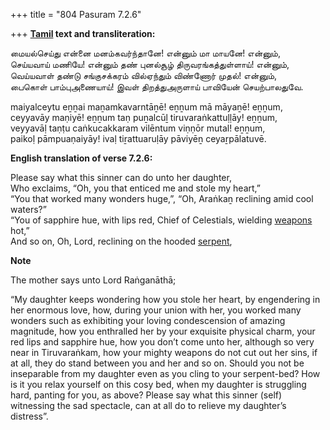 +++
title = "804 Pasuram 7.2.6"

+++
**[Tamil](/definition/tamil#history "show Tamil definitions") text and transliteration:**

மையல்செய்து என்னை மனம்கவர்ந்தானே! என்னும் மா மாயனே! என்னும்,  
செய்யவாய் மணியே! என்னும் தண் புனல்சூழ் திருவரங்கத்துள்ளாய்! என்னும்,  
வெய்யவாள் தண்டு சங்குசக்கரம் வில்ஏந்தும் விண்ணோர் முதல்! என்னும்,  
பைகொள் பாம்புஅணையாய்! இவள் திறத்துஅருளாய் பாவியேன் செயற்பாலதுவே.

maiyalceytu eṉṉai maṉamkavarntāṉē! eṉṉum mā māyaṉē! eṉṉum,  
ceyyavāy maṇiyē! eṉṉum taṇ puṉalcūḻ tiruvaraṅkattuḷḷāy! eṉṉum,  
veyyavāḷ taṇṭu caṅkucakkaram vilēntum viṇṇōr mutal! eṉṉum,  
paikoḷ pāmpuaṇaiyāy! ivaḷ tiṟattuaruḷāy pāviyēṉ ceyaṟpālatuvē.

**English translation of verse 7.2.6:**

Please say what this sinner can do unto her daughter,  
Who exclaims, “Oh, you that enticed me and stole my heart,”  
“You that worked many wonders huge,”, “Oh, Araṅkaṉ reclining amid cool waters?”  
“You of sapphire hue, with lips red, Chief of Celestials, wielding [weapons](/definition/weapon#history "show weapons definitions") hot,”  
And so on, Oh, Lord, reclining on the hooded [serpent](/definition/serpent#history "show serpent definitions"),

**Note**

The mother says unto Lord Raṅganāthā;

“My daughter keeps wondering how you stole her heart, by engendering in her enormous love, how, during your union with her, you worked many wonders such as exhibiting your loving condescension of amazing magnitude, how you enthralled her by your exquisite physical charm, your red lips and sapphire hue, how you don’t come unto her, although so very near in Tiruvaraṅkam, how your mighty weapons do not cut out her sins, if at all, they do stand between you and her and so on. Should you not be inseparable from my daughter even as you cling to your serpent-bed? How is it you relax yourself on this cosy bed, when my daughter is struggling hard, panting for you, as above? Please say what this sinner (self) witnessing the sad spectacle, can at all do to relieve my daughter’s distress”.


